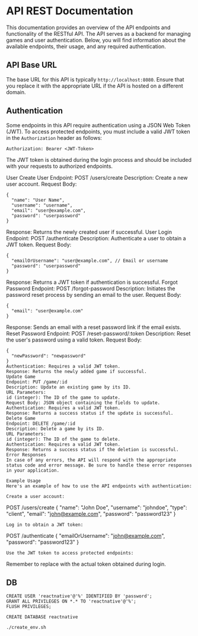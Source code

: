 # API REST Documentation

This documentation provides an overview of the API endpoints and functionality of the RESTful API. The API serves as a backend for managing games and user authentication. Below, you will find information about the available endpoints, their usage, and any required authentication.

## API Base URL

The base URL for this API is typically `http://localhost:8080`. Ensure that you replace it with the appropriate URL if the API is hosted on a different domain.

## Authentication

Some endpoints in this API require authentication using a JSON Web Token (JWT). To access protected endpoints, you must include a valid JWT token in the `Authorization` header as follows:

```http
Authorization: Bearer <JWT-Token>
```

The JWT token is obtained during the login process and should be included with your requests to authorized endpoints.

User
Create User
Endpoint: POST /users/create
Description: Create a new user account.
Request Body:

```
{
  "name": "User Name",
  "username": "username",
  "email": "user@example.com",
  "password": "userpassword"
}
```

Response: Returns the newly created user if successful.
User Login
Endpoint: POST /authenticate
Description: Authenticate a user to obtain a JWT token.
Request Body:

```
{
  "emailOrUsername": "user@example.com", // Email or username
  "password": "userpassword"
}
```

Response: Returns a JWT token if authentication is successful.
Forgot Password
Endpoint: POST /forgot-password
Description: Initiates the password reset process by sending an email to the user.
Request Body:

```
{
  "email": "user@example.com"
}
```

Response: Sends an email with a reset password link if the email exists.
Reset Password
Endpoint: POST /reset-password/:token
Description: Reset the user's password using a valid token.
Request Body:

```
{
  "newPassword": "newpassword"
}
Authentication: Requires a valid JWT token.
Response: Returns the newly added game if successful.
Update Game
Endpoint: PUT /game/:id
Description: Update an existing game by its ID.
URL Parameters:
id (integer): The ID of the game to update.
Request Body: JSON object containing the fields to update.
Authentication: Requires a valid JWT token.
Response: Returns a success status if the update is successful.
Delete Game
Endpoint: DELETE /game/:id
Description: Delete a game by its ID.
URL Parameters:
id (integer): The ID of the game to delete.
Authentication: Requires a valid JWT token.
Response: Returns a success status if the deletion is successful.
Error Responses
In case of any errors, the API will respond with the appropriate status code and error message. Be sure to handle these error responses in your application.

Example Usage
Here's an example of how to use the API endpoints with authentication:

Create a user account:
```

POST /users/create
{
"name": "John Doe",
"username": "johndoe",
"type": "client",
"email": "john@example.com",
"password": "password123"
}

```
Log in to obtain a JWT token:
```

POST /authenticate
{
"emailOrUsername": "john@example.com",
"password": "password123"
}

```
Use the JWT token to access protected endpoints:
```

Remember to replace <JWT-Token> with the actual token obtained during login.

## DB

```
CREATE USER 'reactnative'@'%' IDENTIFIED BY 'password';
GRANT ALL PRIVILEGES ON *.* TO 'reactnative'@'%';
FLUSH PRIVILEGES;
```
```
CREATE DATABASE reactnative
```
```
./create_env.sh
```